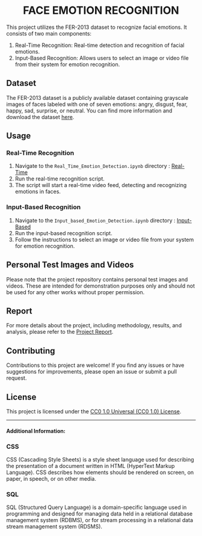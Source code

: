 <h1 align="center">FACE EMOTION RECOGNITION</h1>

This project utilizes the FER-2013 dataset to recognize facial emotions. It consists of two main components:

1. Real-Time Recognition: Real-time detection and recognition of facial emotions.
2. Input-Based Recognition: Allows users to select an image or video file from their system for emotion recognition.

## Dataset

The FER-2013 dataset is a publicly available dataset containing grayscale images of faces labeled with one of seven emotions: angry, disgust, fear, happy, sad, surprise, or neutral. You can find more information and download the dataset [here](https://www.kaggle.com/datasets/msambare/fer2013).

## Usage

### Real-Time Recognition

1. Navigate to the `Real_Time_Emotion_Detection.ipynb` directory : [Real-Time](https://github.com/HarshitWaldia/Face_Emotion_Recognition/blob/main/Real_Time_Emotion_Detection.ipynb)
2. Run the real-time recognition script.
3. The script will start a real-time video feed, detecting and recognizing emotions in faces.

### Input-Based Recognition

1. Navigate to the `Input_based_Emotion_Detection.ipynb` directory : [Input-Based](https://github.com/HarshitWaldia/Face_Emotion_Recognition/blob/main/Input_based_Emotion_Detection.ipynb) 
2. Run the input-based recognition script.
3. Follow the instructions to select an image or video file from your system for emotion recognition.

## Personal Test Images and Videos

Please note that the project repository contains personal test images and videos. These are intended for demonstration purposes only and should not be used for any other works without proper permission.

## Report

For more details about the project, including methodology, results, and analysis, please refer to the [Project Report](https://github.com/HarshitWaldia/Face_Emotion_Recognition/blob/main/Project_Report_FER.pdf).

## Contributing

Contributions to this project are welcome! If you find any issues or have suggestions for improvements, please open an issue or submit a pull request.

## License

This project is licensed under the [CC0 1.0 Universal (CC0 1.0) License](https://github.com/HarshitWaldia/Face_Emotion_Recognition/blob/main/LICENSE.txt).

---
#### Additional Information:

### CSS

CSS (Cascading Style Sheets) is a style sheet language used for describing the presentation of a document written in HTML (HyperText Markup Language). CSS describes how elements should be rendered on screen, on paper, in speech, or on other media.

### SQL

SQL (Structured Query Language) is a domain-specific language used in programming and designed for managing data held in a relational database management system (RDBMS), or for stream processing in a relational data stream management system (RDSMS).
